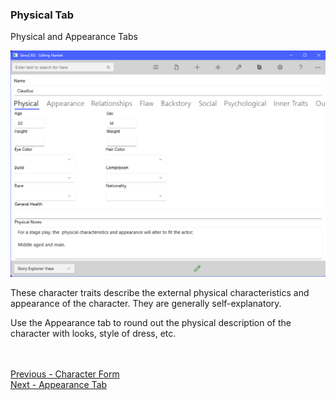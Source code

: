 ### Physical Tab ###
Physical and Appearance Tabs

![](CharPhysTab.png)

These character traits describe the external physical characteristics and appearance of the character.  They are generally self-explanatory.

Use the Appearance tab to round out the physical description of the character with looks, style of dress, etc.


 <br/> <br/>
[Previous - Character Form](Character_Form.md) <br/>
[Next - Appearance Tab](Appearance_Tab.md) <br/>
